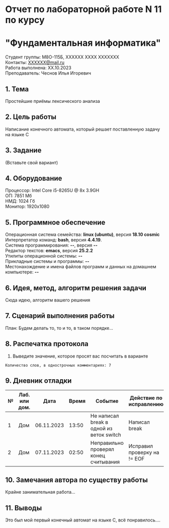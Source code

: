 # Отчет по лабораторной работе N 11 по курсу
# "Фундаментальная информатика"

Студент группы: M8О-115Б, ХХХХХХ ХХХХ ХХХХХХХ\
Контакты: ХХХХХХ@mail.ru \
Работа выполнена: ХХ.10.2023\
Преподаватель: Чеснов Илья Игоревич

## 1. Тема

Простейшие приёмы лексического анализа

## 2. Цель работы

Написание конечного автомата, который решает поставленную задачу на языке C

## 3. Задание

(Вставьте свой вариант)

## 4. Оборудование

Процессор: Intel Core i5-8265U @ 8x 3.9GH\
ОП: 7851 Мб\
НМД: 1024 Гб\
Монитор: 1920x1080

## 5. Программное обеспечение

Операционная система семейства: **linux (ubuntu)**, версия **18.10 cosmic**\
Интерпретатор команд: **bash**, версия **4.4.19**.\
Система программирования: **--**, версия **--**\
Редактор текстов: **emacs**, версия **25.2.2**\
Утилиты операционной системы: **--**\
Прикладные системы и программы: **--**\
Местонахождение и имена файлов программ и данных на домашнем компьютере: **--**

## 6. Идея, метод, алгоритм решения задачи

Сюда идею, алгоритм вашего решения

## 7. Сценарий выполнения работы

План:
Будем делать то, то и то, в таком порядке...

## 8. Распечатка протокола

1. Выведите значение, которое просят вас посчитать в варианте

```
Количество слов, в однострочных комментариях: 7

```

## 9. Дневник отладки

| № | Лаб. или дом. | Дата       | Время     | Событие                                                | Действие по исправлению   | Примечание     |
|---|---------------|------------|-----------|--------------------------------------------------------|---------------------------|----------------|
|1  | Дом           | 06.11.2023 | 13:50     | Не написал break в одной из веток switch               | Написал break             | Совсем забыл про break|
|2  | Дом           | 07.11.2023 | 02:50     | Неправильно проверял конец считывания                  | Исправил проверку на != EOF| Python к такому не готовил|

## 10. Замечания автора по существу работы

Крайне занимательная работа...

## 11. Выводы

Это был мой первый конечный автомат на языке C, всё понравилось....

